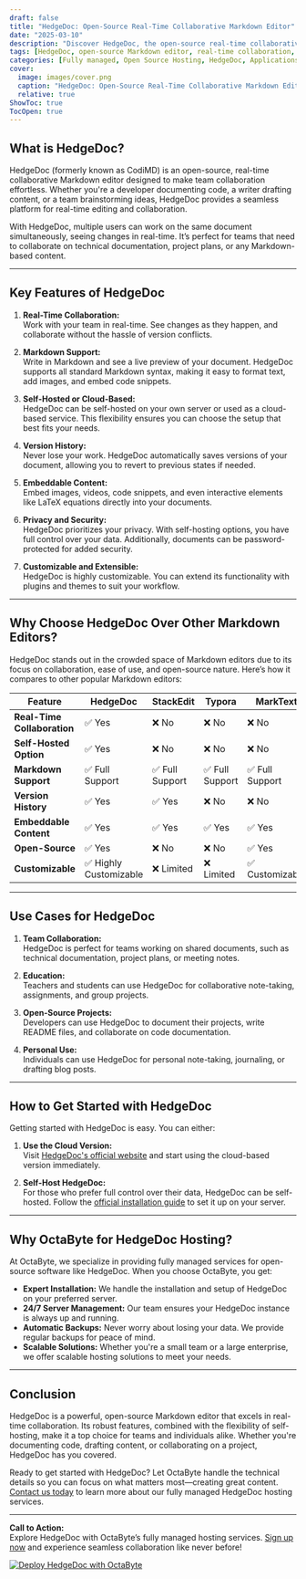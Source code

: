 ```yaml
---
draft: false
title: "HedgeDoc: Open-Source Real-Time Collaborative Markdown Editor"
date: "2025-03-10"
description: "Discover HedgeDoc, the open-source real-time collaborative Markdown editor that simplifies team collaboration. Learn how HedgeDoc stands out with its seamless features, security, and ease of use. Perfect for developers, writers, and teams looking for a reliable Markdown editing solution."
tags: [HedgeDoc, open-source Markdown editor, real-time collaboration, collaborative Markdown editor, HedgeDoc features, HedgeDoc vs other Markdown editors, open-source software, team collaboration tools, Markdown editing tools]
categories: [Fully managed, Open Source Hosting, HedgeDoc, Applications, Note Taking]
cover:
  image: images/cover.png
  caption: "HedgeDoc: Open-Source Real-Time Collaborative Markdown Editor"
  relative: true
ShowToc: true
TocOpen: true
---
```



## What is HedgeDoc?

HedgeDoc (formerly known as CodiMD) is an open-source, real-time collaborative Markdown editor designed to make team collaboration effortless. Whether you're a developer documenting code, a writer drafting content, or a team brainstorming ideas, HedgeDoc provides a seamless platform for real-time editing and collaboration.

With HedgeDoc, multiple users can work on the same document simultaneously, seeing changes in real-time. It’s perfect for teams that need to collaborate on technical documentation, project plans, or any Markdown-based content.

---

## Key Features of HedgeDoc

1. **Real-Time Collaboration:**  
   Work with your team in real-time. See changes as they happen, and collaborate without the hassle of version conflicts.

2. **Markdown Support:**  
   Write in Markdown and see a live preview of your document. HedgeDoc supports all standard Markdown syntax, making it easy to format text, add images, and embed code snippets.

3. **Self-Hosted or Cloud-Based:**  
   HedgeDoc can be self-hosted on your own server or used as a cloud-based service. This flexibility ensures you can choose the setup that best fits your needs.

4. **Version History:**  
   Never lose your work. HedgeDoc automatically saves versions of your document, allowing you to revert to previous states if needed.

5. **Embeddable Content:**  
   Embed images, videos, code snippets, and even interactive elements like LaTeX equations directly into your documents.

6. **Privacy and Security:**  
   HedgeDoc prioritizes your privacy. With self-hosting options, you have full control over your data. Additionally, documents can be password-protected for added security.

7. **Customizable and Extensible:**  
   HedgeDoc is highly customizable. You can extend its functionality with plugins and themes to suit your workflow.

---

## Why Choose HedgeDoc Over Other Markdown Editors?

HedgeDoc stands out in the crowded space of Markdown editors due to its focus on collaboration, ease of use, and open-source nature. Here’s how it compares to other popular Markdown editors:

| Feature                | HedgeDoc               | StackEdit             | Typora                | MarkText              |
|------------------------|------------------------|-----------------------|-----------------------|-----------------------|
| **Real-Time Collaboration** | ✅ Yes                | ❌ No                 | ❌ No                 | ❌ No                 |
| **Self-Hosted Option** | ✅ Yes                | ❌ No                 | ❌ No                 | ❌ No                 |
| **Markdown Support**   | ✅ Full Support        | ✅ Full Support       | ✅ Full Support       | ✅ Full Support       |
| **Version History**    | ✅ Yes                | ✅ Yes                | ❌ No                 | ❌ No                 |
| **Embeddable Content** | ✅ Yes                | ✅ Yes                | ✅ Yes                | ✅ Yes                |
| **Open-Source**        | ✅ Yes                | ❌ No                 | ❌ No                 | ✅ Yes                |
| **Customizable**       | ✅ Highly Customizable| ❌ Limited            | ❌ Limited            | ✅ Customizable       |

---

## Use Cases for HedgeDoc

1. **Team Collaboration:**  
   HedgeDoc is perfect for teams working on shared documents, such as technical documentation, project plans, or meeting notes.

2. **Education:**  
   Teachers and students can use HedgeDoc for collaborative note-taking, assignments, and group projects.

3. **Open-Source Projects:**  
   Developers can use HedgeDoc to document their projects, write README files, and collaborate on code documentation.

4. **Personal Use:**  
   Individuals can use HedgeDoc for personal note-taking, journaling, or drafting blog posts.

---

## How to Get Started with HedgeDoc

Getting started with HedgeDoc is easy. You can either:

1. **Use the Cloud Version:**  
   Visit [HedgeDoc's official website](https://hedgedoc.org/) and start using the cloud-based version immediately.

2. **Self-Host HedgeDoc:**  
   For those who prefer full control over their data, HedgeDoc can be self-hosted. Follow the [official installation guide](https://docs.hedgedoc.org/) to set it up on your server.

---

## Why OctaByte for HedgeDoc Hosting?

At OctaByte, we specialize in providing fully managed services for open-source software like HedgeDoc. When you choose OctaByte, you get:

- **Expert Installation:** We handle the installation and setup of HedgeDoc on your preferred server.
- **24/7 Server Management:** Our team ensures your HedgeDoc instance is always up and running.
- **Automatic Backups:** Never worry about losing your data. We provide regular backups for peace of mind.
- **Scalable Solutions:** Whether you're a small team or a large enterprise, we offer scalable hosting solutions to meet your needs.

---

## Conclusion

HedgeDoc is a powerful, open-source Markdown editor that excels in real-time collaboration. Its robust features, combined with the flexibility of self-hosting, make it a top choice for teams and individuals alike. Whether you're documenting code, drafting content, or collaborating on a project, HedgeDoc has you covered.

Ready to get started with HedgeDoc? Let OctaByte handle the technical details so you can focus on what matters most—creating great content. [Contact us today](https://octabyte.io/) to learn more about our fully managed HedgeDoc hosting services.

---

**Call to Action:**  
Explore HedgeDoc with OctaByte’s fully managed hosting services. [Sign up now](https://octabyte.io/) and experience seamless collaboration like never before!

[![Deploy HedgeDoc with OctaByte](/images/deploy-on-octabyte.png)](https://octabyte.io/fully-managed-open-source-services/applications/note-taking/hedgedoc)
